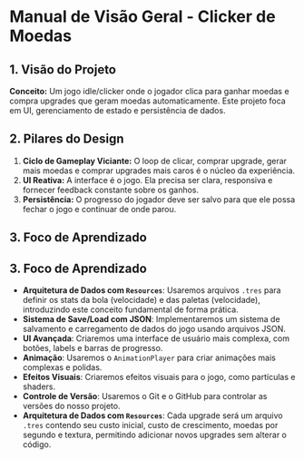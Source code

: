 # Manual de Visão Geral - Clicker de Moedas

## 1. Visão do Projeto

**Conceito:** Um jogo idle/clicker onde o jogador clica para ganhar moedas e compra upgrades que geram moedas automaticamente. Este projeto foca em UI, gerenciamento de estado e persistência de dados.

## 2. Pilares do Design

1.  **Ciclo de Gameplay Viciante:** O loop de clicar, comprar upgrade, gerar mais moedas e comprar upgrades mais caros é o núcleo da experiência.
2.  **UI Reativa:** A interface é o jogo. Ela precisa ser clara, responsiva e fornecer feedback constante sobre os ganhos.
3.  **Persistência:** O progresso do jogador deve ser salvo para que ele possa fechar o jogo e continuar de onde parou.

## 3. Foco de Aprendizado

## 3. Foco de Aprendizado

*   **Arquitetura de Dados com `Resources`**: Usaremos arquivos `.tres` para definir os stats da bola (velocidade) e das paletas (velocidade), introduzindo este conceito fundamental de forma prática.
*   **Sistema de Save/Load com JSON**: Implementaremos um sistema de salvamento e carregamento de dados do jogo usando arquivos JSON.
*   **UI Avançada**: Criaremos uma interface de usuário mais complexa, com botões, labels e barras de progresso.
*   **Animação**: Usaremos o `AnimationPlayer` para criar animações mais complexas e polidas.
*   **Efeitos Visuais**: Criaremos efeitos visuais para o jogo, como partículas e shaders.
*   **Controle de Versão**: Usaremos o Git e o GitHub para controlar as versões do nosso projeto.
*   **Arquitetura de Dados com `Resources`**: Cada upgrade será um arquivo `.tres` contendo seu custo inicial, custo de crescimento, moedas por segundo e textura, permitindo adicionar novos upgrades sem alterar o código.
